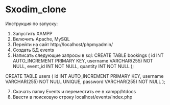 # Sxodim_clone
Инструкция по запуску:
1) Запустить XAMPP
2) Включить Apache, MySQL
3) Перейти на сайт http://localhost/phpmyadmin/
4) Создать БД events
5) Написать следующие запросы в sql:
CREATE TABLE bookings (
    id INT AUTO_INCREMENT PRIMARY KEY,
    username VARCHAR(255) NOT NULL,
    event_id INT NOT NULL,
    quantity INT NOT NULL
);

CREATE TABLE users (
    id INT AUTO_INCREMENT PRIMARY KEY,
    username VARCHAR(255) NOT NULL UNIQUE,
    password VARCHAR(255) NOT NULL
);

7) Скачать папку Events и переместить ее в xampp/htdocs
8) Ввести в поисковую строку localhost/events/index.php
